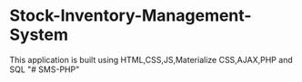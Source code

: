 # Stock-Inventory-Management-System
This application is built using HTML,CSS,JS,Materialize CSS,AJAX,PHP and SQL
"# SMS-PHP" 

